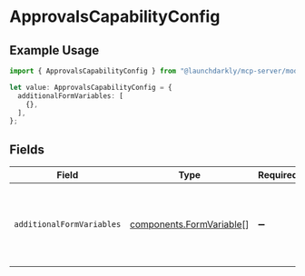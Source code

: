 # ApprovalsCapabilityConfig

## Example Usage

```typescript
import { ApprovalsCapabilityConfig } from "@launchdarkly/mcp-server/models/components";

let value: ApprovalsCapabilityConfig = {
  additionalFormVariables: [
    {},
  ],
};
```

## Fields

| Field                                                                | Type                                                                 | Required                                                             | Description                                                          | Example                                                              |
| -------------------------------------------------------------------- | -------------------------------------------------------------------- | -------------------------------------------------------------------- | -------------------------------------------------------------------- | -------------------------------------------------------------------- |
| `additionalFormVariables`                                            | [components.FormVariable](../../models/components/formvariable.md)[] | :heavy_minus_sign:                                                   | The additional form variables for the approvals capability           | invalid example                                                      |